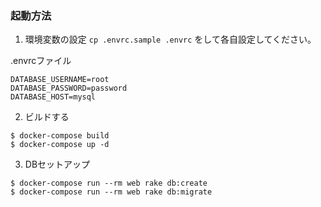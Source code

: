 ### 起動方法
1. 環境変数の設定
`cp .envrc.sample .envrc` をして各自設定してください。

.envrcファイル
```envrc:.envrc
DATABASE_USERNAME=root
DATABASE_PASSWORD=password
DATABASE_HOST=mysql
```

2. ビルドする
```
$ docker-compose build
$ docker-compose up -d
```

3. DBセットアップ
```
$ docker-compose run --rm web rake db:create
$ docker-compose run --rm web rake db:migrate
```
